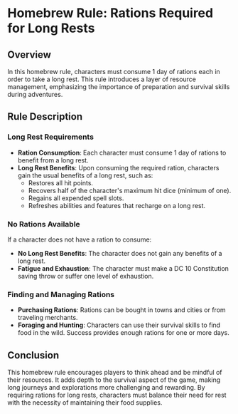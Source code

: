 # Homebrew Rule: Rations Required for Long Rests

## Overview

In this homebrew rule, characters must consume 1 day of rations each in order to take a long rest. This rule introduces a layer of resource management, emphasizing the importance of preparation and survival skills during adventures.

## Rule Description

### Long Rest Requirements

- **Ration Consumption**: Each character must consume 1 day of rations to benefit from a long rest.
- **Long Rest Benefits**: Upon consuming the required ration, characters gain the usual benefits of a long rest, such as:
  - Restores all hit points.
  - Recovers half of the character's maximum hit dice (minimum of one).
  - Regains all expended spell slots.
  - Refreshes abilities and features that recharge on a long rest.

### No Rations Available

If a character does not have a ration to consume:
- **No Long Rest Benefits**: The character does not gain any benefits of a long rest.
- **Fatigue and Exhaustion**: The character must make a DC 10 Constitution saving throw or suffer one level of exhaustion.

### Finding and Managing Rations

- **Purchasing Rations**: Rations can be bought in towns and cities or from traveling merchants.
- **Foraging and Hunting**: Characters can use their survival skills to find food in the wild. Success provides enough rations for one or more days.

## Conclusion

This homebrew rule encourages players to think ahead and be mindful of their resources. It adds depth to the survival aspect of the game, making long journeys and explorations more challenging and rewarding. By requiring rations for long rests, characters must balance their need for rest with the necessity of maintaining their food supplies.